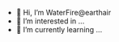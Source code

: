 - 👋 Hi, I’m WaterFire@earthair
- 👀 I’m interested in ...
- 🌱 I’m currently learning ...


<!---
earthair/earthair is a ✨ special ✨ repository because its `README.md` (this file) appears on your GitHub profile.
You can click the Preview link to take a look at your changes.
--->
